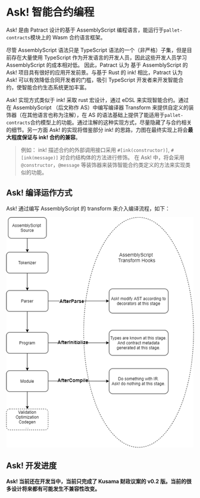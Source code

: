 # Ask! 智能合约编程

Ask! 是由 Patract 设计的基于 AssemblyScript 编程语言，能运行于`pallet-contracts`模块上的 Wasm 合约语言框架。

尽管 AssemblyScript 语法只是 TypeScript 语法的一个（非严格）子集，但是目前存在大量使用 TypeScript 作为开发语言的开发人员，因此这些开发人员学习 AssemblyScript 的成本相对低。 因此，Patract 认为 基于 AssemblyScript 的 Ask! 项目具有很好的应用开发前景。与基于 Rust 的 ink! 相比，Patract 认为 Ask! 可以有效降低合同开发者的门槛，吸引 TypeScript 开发者来开发智能合约，使智能合约生态系统更加丰富。

Ask! 实现方式类似于 ink! 采取 rust 宏设计，通过 eDSL 来实现智能合约。通过在 AssemblyScript （后文称作 AS）中编写编译器 Transform 来提供自定义的装饰器（在其他语言也称为注解），在 AS 的语法基础上提供了能适用于`pallet-contracts`合约模型上的功能。通过注解的这种实现方式，尽量隐藏了与合约相关的细节。另一方面 Ask! 的实现将借鉴部分 ink! 的思路，力图在最终实现上将会**最大程度保证与 ink! 合约的兼容**。

> 例如：
> ink! 描述合约的外部调用接口采用 `#[ink(constructor)]`, `#[ink(message)]` 对合约结构体的方法进行修饰。
> 在 Ask! 中，将会采用 `@constructor`，`@message` 等装饰器来装饰智能合约类定义的方法来实现类似的功能。

## Ask! 编译运作方式

Ask! 通过编写 AssemblyScript 的 transform 来介入编译流程，如下：

![ask-design](./img/ask-design.png)

## Ask! 开发进度

**Ask! 当前还在开发当中，当前只完成了 Kusama 财政议案的 v0.2 版。当前的很多设计将来都有可能发生不兼容性改变。**

<!-- TODO： 添加议案链接及报告链接。 -->
